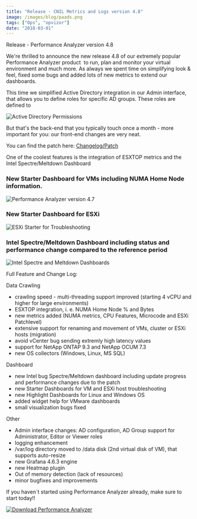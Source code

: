 ```yaml
---
title: "Release - CNIL Metrics and Logs version 4.8"
image: /images/blog/paads.png
tags: ["Ops", "opvizor"]
date: "2018-03-01"
---
```


Release - Performance Analyzer version 4.8

We're thrilled to announce the new release 4.8 of our extremely popular Performance Analyzer product  to run, plan and monitor your virtual environment and much more. As always we spent time on simplifying look & feel, fixed some bugs and added lots of new metrics to extend our dashboards.

This time we simplified Active Directory integration in our Admin interface, that allows you to define roles for specific AD groups. These roles are defined to 

![Active Directory Permissions](/images/blog/paads.png)

But that's the back-end that you typically touch once a month - more important for you: our front-end changes are very neat.

You can find the patch here: [Changelog/Patch](https://opvizor.atlassian.net/wiki/spaces/OPVPA/pages/82057456/Change+Log+Patch)

One of the coolest features is the integration of ESXTOP metrics and the Intel Spectre/Meltdown Dashboard

### New Starter Dashboard for VMs including NUMA Home Node information.

![Performance Analyzer version 4.7](/images/blog/numa.png)

### New Starter Dashboard for ESXi

![ESXi Starter for Troubleshooting](/images/blog/Starter_ESX_TroubleshootingDashboard_mini.png)

### Intel Spectre/Meltdown Dashboard including status and performance change compared to the reference period

![Intel Spectre and Meltdown Dashboards](/images/blog/specmels.png)

Full Feature and Change Log:

Data Crawling

- crawling speed - multi-threading support improved (starting 4 vCPU and higher for large environments)
- ESXTOP integration, i. e. NUMA Home Node % and Bytes
- new metrics added (NUMA metrics, CPU Features, Microcode and ESXi Patchlevel)
- extensive support for renaming and movement of VMs, cluster or ESXi hosts (migration)
- avoid vCenter bug sending extremly high latency values
- support for NetApp ONTAP 9.3 and NetApp OCUM 7.3
- new OS collectors (Windows, Linux, MS SQL)

Dashboard

- new Intel bug Spectre/Meltdown dashboard including update progress and performance changes due to the patch
- new Starter Dashboards for VM and ESXi host troubleshooting
- new Highlight Dashboards for Linux and Windows OS
- added widget help for VMware dashboards
- small visualization bugs fixed

Other

- Admin interface changes: AD configuration, AD Group support for Administrator, Editor or Viewer roles
- logging enhancement
- /var/log directory moved to /data disk (2nd virtual disk of VM), that supports auto-resize
- new Grafana 4.6.3 engine
- new Heatmap plugin
- Out of memory detection (lack of resources)
- minor bugfixes and improvements

If you haven´t started using Performance Analyzer already, make sure to start today!!

[![Download Performance Analyzer](/images/blog/button_download-performance-analyzer.png)](https://try.opvizor.com/perfanalyzer)

